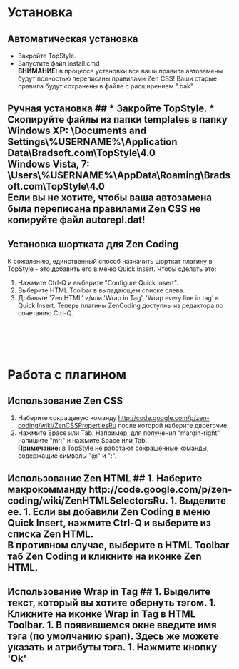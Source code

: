 # Установка #
## Автоматическая установка ##
  * Закройте TopStyle.
  * Запустите файл install.cmd<br><b>ВНИМАНИЕ:</b> в процессе установки все ваши правила автозамены будут полностью переписаны правилами Zen CSS! Ваши старые правила будут сохранены в файле с расширением ".bak".</li></ul>

<h2>Ручная установка ##
  * Закройте TopStyle.
  * Скопируйте файлы из папки templates в папку <br><b>Windows XP:</b>	\Documents and Settings\%USERNAME%\Application Data\Bradsoft.com\TopStyle\4.0<br><b>Windows Vista, 7:</b> 	\Users\%USERNAME%\AppData\Roaming\Bradsoft.com\TopStyle\4.0<br>
Если вы не хотите, чтобы ваша автозамена была переписана правилами Zen CSS не копируйте файл autorepl.dat!</li></ul>

## Установка шортката для Zen Coding ##
К сожалению, единственный способ назначить шорткат плагину в TopStyle - это добавить его в меню Quick Insert.
Чтобы сделать это:
  1. Нажмите Ctrl-Q и выберите "Configure Quick Insert".
  1. Выберите HTML Toolbar в выпадающем списке слева.
  1. Добавьте 'Zen HTML' и/или 'Wrap in Tag', 'Wrap every line in tag' в Quick Insert.
Теперь плагины ZenCoding доступны из редактора по сочетанию Ctrl-Q.

# <br></h1>
# Работа с плагином #
## Использование Zen CSS ##
  1. Наберите сокращеную команду http://code.google.com/p/zen-coding/wiki/ZenCSSPropertiesRu после которой наберите двоеточие.
  1. Нажмите Space или Tab.
Например, для получения "margin-right" напишите "mr:" и нажмите Space или Tab.
<br><b>Примечание:</b> в TopStyle не работают сокращенные команды, содержащие символы "@" и ":".</li></ul>

<h2>Использование Zen HTML ##
  1. Наберите макрокомманду http://code.google.com/p/zen-coding/wiki/ZenHTMLSelectorsRu.
  1. Выделите ее.
  1. Если вы добавили Zen Coding в меню Quick Insert, нажмите Ctrl-Q и выберите из списка Zen HTML.<br>В противном случае, выберите в HTML Toolbar таб Zen Coding и кликните на иконке Zen HTML.</li></ul>

<h2>Использование Wrap in Tag ##
  1. Выделите текст, который вы хотите обернуть тэгом.
  1. Кликните на иконке Wrap in Tag в HTML Toolbar.
  1. В появившемся окне введите имя тэга (по умолчанию span). Здесь же можете указать и атрибуты тэга.
  1. Нажмите кнопку 'Ok'